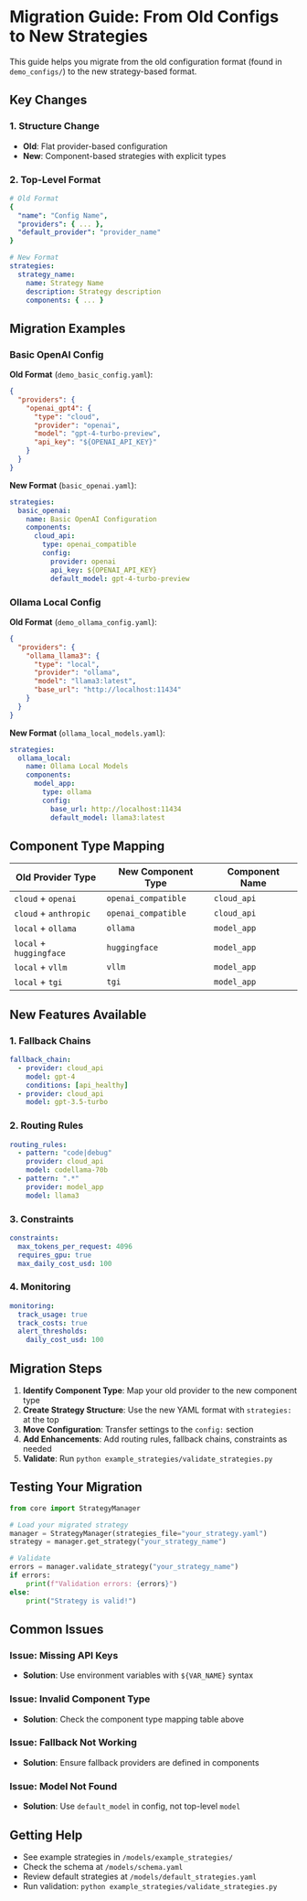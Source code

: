 # Migration Guide: From Old Configs to New Strategies

This guide helps you migrate from the old configuration format (found in `demo_configs/`) to the new strategy-based format.

## Key Changes

### 1. Structure Change
- **Old**: Flat provider-based configuration
- **New**: Component-based strategies with explicit types

### 2. Top-Level Format
```yaml
# Old Format
{
  "name": "Config Name",
  "providers": { ... },
  "default_provider": "provider_name"
}

# New Format
strategies:
  strategy_name:
    name: Strategy Name
    description: Strategy description
    components: { ... }
```

## Migration Examples

### Basic OpenAI Config

**Old Format** (`demo_basic_config.yaml`):
```json
{
  "providers": {
    "openai_gpt4": {
      "type": "cloud",
      "provider": "openai",
      "model": "gpt-4-turbo-preview",
      "api_key": "${OPENAI_API_KEY}"
    }
  }
}
```

**New Format** (`basic_openai.yaml`):
```yaml
strategies:
  basic_openai:
    name: Basic OpenAI Configuration
    components:
      cloud_api:
        type: openai_compatible
        config:
          provider: openai
          api_key: ${OPENAI_API_KEY}
          default_model: gpt-4-turbo-preview
```

### Ollama Local Config

**Old Format** (`demo_ollama_config.yaml`):
```json
{
  "providers": {
    "ollama_llama3": {
      "type": "local",
      "provider": "ollama",
      "model": "llama3:latest",
      "base_url": "http://localhost:11434"
    }
  }
}
```

**New Format** (`ollama_local_models.yaml`):
```yaml
strategies:
  ollama_local:
    name: Ollama Local Models
    components:
      model_app:
        type: ollama
        config:
          base_url: http://localhost:11434
          default_model: llama3:latest
```

## Component Type Mapping

| Old Provider Type | New Component Type | Component Name |
|------------------|-------------------|----------------|
| `cloud` + `openai` | `openai_compatible` | `cloud_api` |
| `cloud` + `anthropic` | `openai_compatible` | `cloud_api` |
| `local` + `ollama` | `ollama` | `model_app` |
| `local` + `huggingface` | `huggingface` | `model_app` |
| `local` + `vllm` | `vllm` | `model_app` |
| `local` + `tgi` | `tgi` | `model_app` |

## New Features Available

### 1. Fallback Chains
```yaml
fallback_chain:
  - provider: cloud_api
    model: gpt-4
    conditions: [api_healthy]
  - provider: cloud_api
    model: gpt-3.5-turbo
```

### 2. Routing Rules
```yaml
routing_rules:
  - pattern: "code|debug"
    provider: cloud_api
    model: codellama-70b
  - pattern: ".*"
    provider: model_app
    model: llama3
```

### 3. Constraints
```yaml
constraints:
  max_tokens_per_request: 4096
  requires_gpu: true
  max_daily_cost_usd: 100
```

### 4. Monitoring
```yaml
monitoring:
  track_usage: true
  track_costs: true
  alert_thresholds:
    daily_cost_usd: 100
```

## Migration Steps

1. **Identify Component Type**: Map your old provider to the new component type
2. **Create Strategy Structure**: Use the new YAML format with `strategies:` at the top
3. **Move Configuration**: Transfer settings to the `config:` section
4. **Add Enhancements**: Add routing rules, fallback chains, constraints as needed
5. **Validate**: Run `python example_strategies/validate_strategies.py`

## Testing Your Migration

```python
from core import StrategyManager

# Load your migrated strategy
manager = StrategyManager(strategies_file="your_strategy.yaml")
strategy = manager.get_strategy("your_strategy_name")

# Validate
errors = manager.validate_strategy("your_strategy_name")
if errors:
    print(f"Validation errors: {errors}")
else:
    print("Strategy is valid!")
```

## Common Issues

### Issue: Missing API Keys
- **Solution**: Use environment variables with `${VAR_NAME}` syntax

### Issue: Invalid Component Type
- **Solution**: Check the component type mapping table above

### Issue: Fallback Not Working
- **Solution**: Ensure fallback providers are defined in components

### Issue: Model Not Found
- **Solution**: Use `default_model` in config, not top-level `model`

## Getting Help

- See example strategies in `/models/example_strategies/`
- Check the schema at `/models/schema.yaml`
- Review default strategies at `/models/default_strategies.yaml`
- Run validation: `python example_strategies/validate_strategies.py`